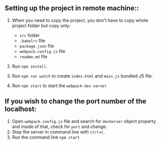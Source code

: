 ## Setting up the project in remote machine::

1. When you need to copy the project, you don't have to copy whole project folder but copy only:
   - `src` folder
   - `.babelrc` file
   - `package.json` file
   - `webpack.config.js` file
   - `readme.md` file

2. Run `npm install`.
3. Run `npm run watch` to create `index.html` and `main.js` bundled JS file.
4. Run `npm start` to start the `webpack-dev-server`


## If you wish to change the port number of the localhost:

1. Open `webpack.config.js` file and search for `devServer` object property and inside of that, check for `port` and change.
2. Stop the server in command line with `ctrl+c`.
3. Run the command line `npm start`
